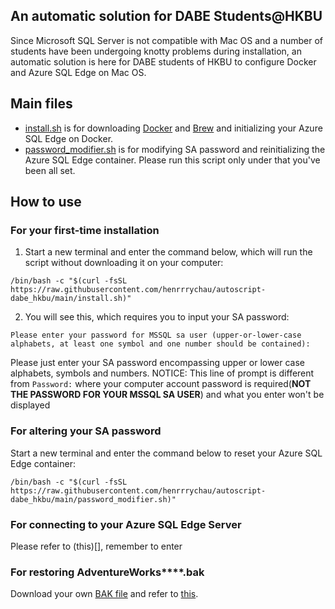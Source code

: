 ## An automatic solution for DABE Students@HKBU

Since Microsoft SQL Server is not compatible with Mac OS and a number of students have been undergoing knotty problems during installation, an automatic solution is here for DABE students of HKBU to configure Docker and Azure SQL Edge on Mac OS.

## Main files

* [install.sh](https://github.com/henrrrychau/autoscript-dabe_hkbu/blob/main/install.sh) is for downloading [Docker](https://www.docker.com/) and [Brew](https://brew.sh/) and initializing your Azure SQL Edge on Docker.
* [password_modifier.sh](https://github.com/henrrrychau/autoscript-dabe_hkbu/blob/main/password_modifier.sh) is for modifying SA password and reinitializing the Azure SQL Edge container. Please run this script only under that you've been all set.


## How to use

### For your first-time installation


1. Start a new terminal and enter the command below, which will run the script without downloading it on your computer:
```
/bin/bash -c "$(curl -fsSL https://raw.githubusercontent.com/henrrrychau/autoscript-dabe_hkbu/main/install.sh)"
```


2. You will see this, which requires you to input your SA password:
```
Please enter your password for MSSQL sa user (upper-or-lower-case alphabets, at least one symbol and one number should be contained):
```
Please just enter your SA password encompassing upper or lower case alphabets, symbols and numbers.
NOTICE: This line of prompt is different from ```Password:``` where your computer account password is required(__NOT THE PASSWORD FOR YOUR MSSQL SA USER__) and what you enter won't be displayed

### For altering your SA password

Start a new terminal and enter the command below to reset your Azure SQL Edge container:
```
/bin/bash -c "$(curl -fsSL https://raw.githubusercontent.com/henrrrychau/autoscript-dabe_hkbu/main/password_modifier.sh)"
```

### For connecting to your Azure SQL Edge Server
Please refer to (this)[], remember to enter

### For restoring AdventureWorks****.bak
Download your own [BAK file](https://learn.microsoft.com/en-us/sql/samples/adventureworks-install-configure?view=sql-server-ver16&tabs=ssms) and refer to [this](https://learn.microsoft.com/en-us/sql/azure-data-studio/tutorial-backup-restore-sql-server?view=sql-server-ver16).

